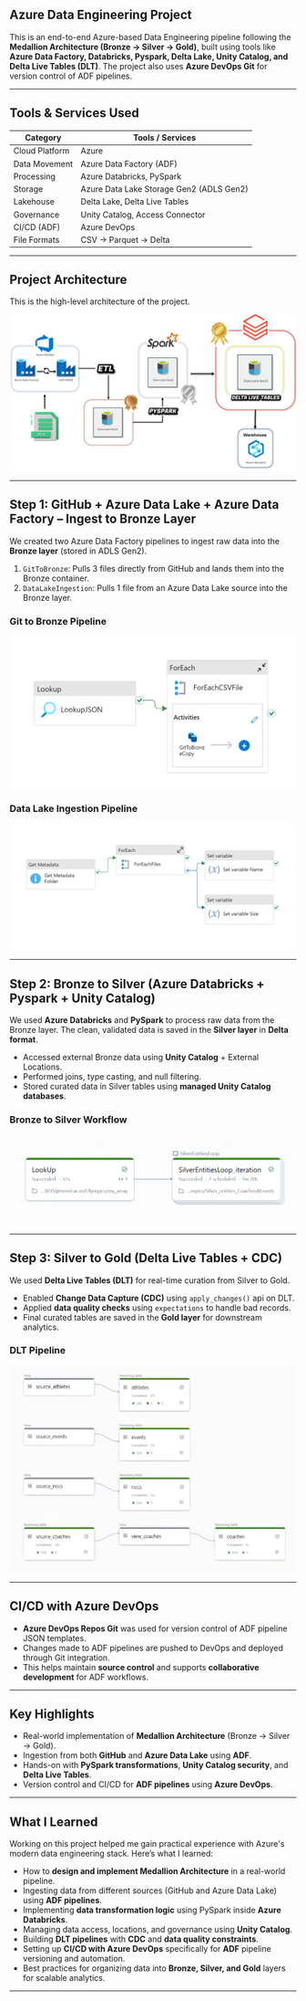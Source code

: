 ## Azure Data Engineering Project

This is an end-to-end Azure-based Data Engineering pipeline following the **Medallion Architecture (Bronze → Silver → Gold)**, built using tools like **Azure Data Factory, Databricks, Pyspark, Delta Lake, Unity Catalog, and Delta Live Tables (DLT)**. The project also uses **Azure DevOps Git** for version control of ADF pipelines.

---

## Tools & Services Used

| Category       | Tools / Services                                |
|----------------|--------------------------------------------------|
| Cloud Platform | Azure                                             |
| Data Movement  | Azure Data Factory (ADF)                          |
| Processing     | Azure Databricks, PySpark                         |
| Storage        | Azure Data Lake Storage Gen2 (ADLS Gen2)         |
| Lakehouse      | Delta Lake, Delta Live Tables                    |
| Governance     | Unity Catalog, Access Connector                  |
| CI/CD (ADF)    | Azure DevOps                                     |
| File Formats   | CSV → Parquet → Delta                            |

---

## Project Architecture

This is the high-level architecture of the project.

![Project Architecture](assets/Project_Architecture.png)

---

## Step 1: GitHub + Azure Data Lake + Azure Data Factory – Ingest to Bronze Layer

We created two Azure Data Factory pipelines to ingest raw data into the **Bronze layer** (stored in ADLS Gen2).

1. `GitToBronze`: Pulls 3 files directly from GitHub and lands them into the Bronze container.
2. `DataLakeIngestion`: Pulls 1 file from an Azure Data Lake source into the Bronze layer.

### Git to Bronze Pipeline  
![Git to Bronze Pipeline](assets/adf_pipeline_screenshots/GitToBronze.png)

### Data Lake Ingestion Pipeline  
![Data Lake Ingestion](assets/adf_pipeline_screenshots/DataLakeIngestion.png)

---

## Step 2: Bronze to Silver (Azure Databricks + Pyspark + Unity Catalog)

We used **Azure Databricks** and **PySpark** to process raw data from the Bronze layer. The clean, validated data is saved in the **Silver layer** in **Delta format**.

- Accessed external Bronze data using **Unity Catalog** + External Locations.
- Performed joins, type casting, and null filtering.
- Stored curated data in Silver tables using **managed Unity Catalog databases**.

### Bronze to Silver Workflow  
![Bronze to Silver Workflow](assets/databricks_dlt_screenshots/WorkflowBronzeToSilver.png)

---

## Step 3: Silver to Gold (Delta Live Tables + CDC)

We used **Delta Live Tables (DLT)** for real-time curation from Silver to Gold.

- Enabled **Change Data Capture (CDC)** using `apply_changes()` api on DLT.
- Applied **data quality checks** using `expectations` to handle bad records.
- Final curated tables are saved in the **Gold layer** for downstream analytics.

### DLT Pipeline  
![DLT Pipeline](assets/databricks_dlt_screenshots/DLT_Pipeline.png)

---

## CI/CD with Azure DevOps

- **Azure DevOps Repos Git** was used for version control of ADF pipeline JSON templates.
- Changes made to ADF pipelines are pushed to DevOps and deployed through Git integration.
- This helps maintain **source control** and supports **collaborative development** for ADF workflows.

---

## Key Highlights

- Real-world implementation of **Medallion Architecture** (Bronze → Silver → Gold).
- Ingestion from both **GitHub** and **Azure Data Lake** using **ADF**.
- Hands-on with **PySpark transformations**, **Unity Catalog security**, and **Delta Live Tables**.
- Version control and CI/CD for **ADF pipelines** using **Azure DevOps**.

---

## What I Learned

Working on this project helped me gain practical experience with Azure's modern data engineering stack. Here’s what I learned:

- How to **design and implement Medallion Architecture** in a real-world pipeline.
- Ingesting data from different sources (GitHub and Azure Data Lake) using **ADF pipelines**.
- Implementing **data transformation logic** using PySpark inside **Azure Databricks**.
- Managing data access, locations, and governance using **Unity Catalog**.
- Building **DLT pipelines** with **CDC** and **data quality constraints**.
- Setting up **CI/CD with Azure DevOps** specifically for **ADF** pipeline versioning and automation.
- Best practices for organizing data into **Bronze, Silver, and Gold** layers for scalable analytics.

---


